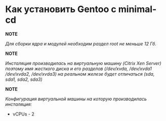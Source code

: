 # Как установить Gentoo с minimal-cd

**NOTE** 

*Для сборки ядра и модулей необходим раздел root не меньше 12 Гб.*

**NOTE**

*Инсталяция производилась на виртуальную машину (Citrix Xen Server) поэтому имя жесткого диска и его разделов (/dev/xvda, /dev/xvda1 /dev/xvda2, /dev/xvda3) на реальном железе будет отличаться (sda, sda1, sda2, sda3)*

**NOTE**

*Конфигурация виртуальной машины на которую производилась инсталяция:* 
 * vCPUs - 2